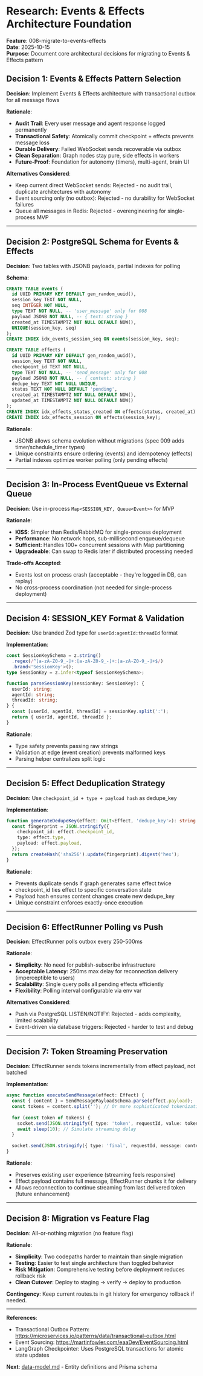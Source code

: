 # Research: Events & Effects Architecture Foundation

**Feature**: 008-migrate-to-events-effects  
**Date**: 2025-10-15  
**Purpose**: Document core architectural decisions for migrating to Events & Effects pattern

## Decision 1: Events & Effects Pattern Selection

**Decision**: Implement Events & Effects architecture with transactional outbox for all message flows

**Rationale**:
- **Audit Trail**: Every user message and agent response logged permanently
- **Transactional Safety**: Atomically commit checkpoint + effects prevents message loss
- **Durable Delivery**: Failed WebSocket sends recoverable via outbox
- **Clean Separation**: Graph nodes stay pure, side effects in workers
- **Future-Proof**: Foundation for autonomy (timers), multi-agent, brain UI

**Alternatives Considered**:
- Keep current direct WebSocket sends: Rejected - no audit trail, duplicate architectures with autonomy
- Event sourcing only (no outbox): Rejected - no durability for WebSocket failures
- Queue all messages in Redis: Rejected - overengineering for single-process MVP

---

## Decision 2: PostgreSQL Schema for Events & Effects

**Decision**: Two tables with JSONB payloads, partial indexes for polling

**Schema**:
```sql
CREATE TABLE events (
  id UUID PRIMARY KEY DEFAULT gen_random_uuid(),
  session_key TEXT NOT NULL,
  seq INTEGER NOT NULL,
  type TEXT NOT NULL, -- 'user_message' only for 008
  payload JSONB NOT NULL, -- { text: string }
  created_at TIMESTAMPTZ NOT NULL DEFAULT NOW(),
  UNIQUE(session_key, seq)
);
CREATE INDEX idx_events_session_seq ON events(session_key, seq);

CREATE TABLE effects (
  id UUID PRIMARY KEY DEFAULT gen_random_uuid(),
  session_key TEXT NOT NULL,
  checkpoint_id TEXT NOT NULL,
  type TEXT NOT NULL, -- 'send_message' only for 008
  payload JSONB NOT NULL, -- { content: string }
  dedupe_key TEXT NOT NULL UNIQUE,
  status TEXT NOT NULL DEFAULT 'pending',
  created_at TIMESTAMPTZ NOT NULL DEFAULT NOW(),
  updated_at TIMESTAMPTZ NOT NULL DEFAULT NOW()
);
CREATE INDEX idx_effects_status_created ON effects(status, created_at) WHERE status = 'pending';
CREATE INDEX idx_effects_session ON effects(session_key);
```

**Rationale**:
- JSONB allows schema evolution without migrations (spec 009 adds timer/schedule_timer types)
- Unique constraints ensure ordering (events) and idempotency (effects)
- Partial indexes optimize worker polling (only pending effects)

---

## Decision 3: In-Process EventQueue vs External Queue

**Decision**: Use in-process `Map<SESSION_KEY, Queue<Event>>` for MVP

**Rationale**:
- **KISS**: Simpler than Redis/RabbitMQ for single-process deployment
- **Performance**: No network hops, sub-millisecond enqueue/dequeue
- **Sufficient**: Handles 100+ concurrent sessions with Map partitioning
- **Upgradeable**: Can swap to Redis later if distributed processing needed

**Trade-offs Accepted**:
- Events lost on process crash (acceptable - they're logged in DB, can replay)
- No cross-process coordination (not needed for single-process deployment)

---

## Decision 4: SESSION_KEY Format & Validation

**Decision**: Use branded Zod type for `userId:agentId:threadId` format

**Implementation**:
```typescript
const SessionKeySchema = z.string()
  .regex(/^[a-zA-Z0-9_-]+:[a-zA-Z0-9_-]+:[a-zA-Z0-9_-]+$/)
  .brand<'SessionKey'>();
type SessionKey = z.infer<typeof SessionKeySchema>;

function parseSessionKey(sessionKey: SessionKey): {
  userId: string;
  agentId: string;
  threadId: string;
} {
  const [userId, agentId, threadId] = sessionKey.split(':');
  return { userId, agentId, threadId };
}
```

**Rationale**:
- Type safety prevents passing raw strings
- Validation at edge (event creation) prevents malformed keys
- Parsing helper centralizes split logic

---

## Decision 5: Effect Deduplication Strategy

**Decision**: Use `checkpoint_id + type + payload hash` as dedupe_key

**Implementation**:
```typescript
function generateDedupeKey(effect: Omit<Effect, 'dedupe_key'>): string {
  const fingerprint = JSON.stringify({
    checkpoint_id: effect.checkpoint_id,
    type: effect.type,
    payload: effect.payload,
  });
  return createHash('sha256').update(fingerprint).digest('hex');
}
```

**Rationale**:
- Prevents duplicate sends if graph generates same effect twice
- checkpoint_id ties effect to specific conversation state
- Payload hash ensures content changes create new dedupe_key
- Unique constraint enforces exactly-once execution

---

## Decision 6: EffectRunner Polling vs Push

**Decision**: EffectRunner polls outbox every 250-500ms

**Rationale**:
- **Simplicity**: No need for publish-subscribe infrastructure
- **Acceptable Latency**: 250ms max delay for reconnection delivery (imperceptible to users)
- **Scalability**: Single query polls all pending effects efficiently
- **Flexibility**: Polling interval configurable via env var

**Alternatives Considered**:
- Push via PostgreSQL LISTEN/NOTIFY: Rejected - adds complexity, limited scalability
- Event-driven via database triggers: Rejected - harder to test and debug

---

## Decision 7: Token Streaming Preservation

**Decision**: EffectRunner sends tokens incrementally from effect payload, not batched

**Implementation**:
```typescript
async function executeSendMessage(effect: Effect) {
  const { content } = SendMessagePayloadSchema.parse(effect.payload);
  const tokens = content.split(''); // Or more sophisticated tokenization
  
  for (const token of tokens) {
    socket.send(JSON.stringify({ type: 'token', requestId, value: token }));
    await sleep(10); // Simulate streaming delay
  }
  
  socket.send(JSON.stringify({ type: 'final', requestId, message: content }));
}
```

**Rationale**:
- Preserves existing user experience (streaming feels responsive)
- Effect payload contains full message, EffectRunner chunks it for delivery
- Allows reconnection to continue streaming from last delivered token (future enhancement)

---

## Decision 8: Migration vs Feature Flag

**Decision**: All-or-nothing migration (no feature flag)

**Rationale**:
- **Simplicity**: Two codepaths harder to maintain than single migration
- **Testing**: Easier to test single architecture than toggled behavior
- **Risk Mitigation**: Comprehensive testing before deployment reduces rollback risk
- **Clean Cutover**: Deploy to staging → verify → deploy to production

**Contingency**: Keep current routes.ts in git history for emergency rollback if needed.

---

**References**:
- Transactional Outbox Pattern: https://microservices.io/patterns/data/transactional-outbox.html
- Event Sourcing: https://martinfowler.com/eaaDev/EventSourcing.html
- LangGraph Checkpointer: Uses PostgreSQL transactions for atomic state updates

**Next**: [data-model.md](./data-model.md) - Entity definitions and Prisma schema
